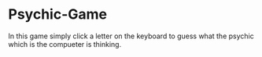 # Psychic-Game
In this game simply click a letter on the keyboard to guess what the psychic which is the compueter
is thinking.